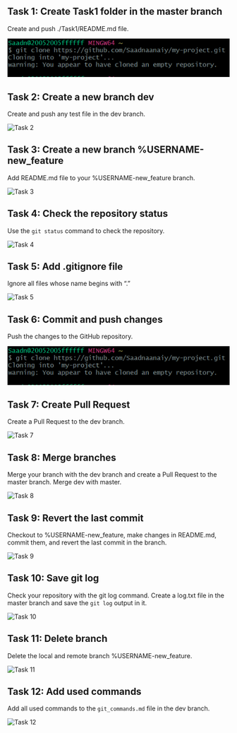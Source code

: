 <h2>Task 1: Create Task1 folder in the master branch</h2>
<p>Create and push ./Task1/README.md file.</p>
<img src="https://github.com/haytamnajim/mon-projet/blob/main/images/Screenshot%202024-11-22%20152115.png" alt="Task 1">

<h2>Task 2: Create a new branch dev</h2>
<p>Create and push any test file in the dev branch.</p>
<img src="task2.png" alt="Task 2">

<h2>Task 3: Create a new branch %USERNAME-new_feature</h2>
<p>Add README.md file to your %USERNAME-new_feature branch.</p>
<img src="task3.png" alt="Task 3">

<h2>Task 4: Check the repository status</h2>
<p>Use the <code>git status</code> command to check the repository.</p>
<img src="task4.png" alt="Task 4">

<h2>Task 5: Add .gitignore file</h2>
<p>Ignore all files whose name begins with “.”</p>
<img src="task5.png" alt="Task 5">

<h2>Task 6: Commit and push changes</h2>
<p>Push the changes to the GitHub repository.</p>
<img src="https://github.com/haytamnajim/mon-projet/blob/main/images/Screenshot%202024-11-22%20152115.png" alt="Task 6">

<h2>Task 7: Create Pull Request</h2>
<p>Create a Pull Request to the dev branch.</p>
<img src="task7.png" alt="Task 7">

<h2>Task 8: Merge branches</h2>
<p>Merge your branch with the dev branch and create a Pull Request to the master branch. Merge dev with master.</p>
<img src="task8.png" alt="Task 8">

<h2>Task 9: Revert the last commit</h2>
<p>Checkout to %USERNAME-new_feature, make changes in README.md, commit them, and revert the last commit in the branch.</p>
<img src="task9.png" alt="Task 9">

<h2>Task 10: Save git log</h2>
<p>Check your repository with the git log command. Create a log.txt file in the master branch and save the <code>git log</code> output in it.</p>
<img src="task10.png" alt="Task 10">

<h2>Task 11: Delete branch</h2>
<p>Delete the local and remote branch %USERNAME-new_feature.</p>
<img src="task11.png" alt="Task 11">

<h2>Task 12: Add used commands</h2>
<p>Add all used commands to the <code>git_commands.md</code> file in the dev branch.</p>
<img src="task12.png" alt="Task 12">
